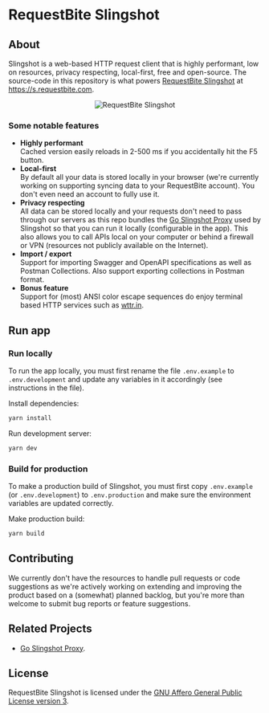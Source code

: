 # RequestBite Slingshot

## About

Slingshot is a web-based HTTP request client that is highly performant, low on
resources, privacy respecting, local-first, free and open-source. The
source-code in this repository is what powers [RequestBite
Slingshot](https://s.requestbite.com) at <https://s.requestbite.com>.

<p align="center">
  <img alt="RequestBite Slingshot" src="https://github.com/user-attachments/assets/6c764d86-1124-47b9-83bb-821c3759f3f4">
</p>

### Some notable features

- **Highly performant**  
  Cached version easily reloads in 2-500 ms if you accidentally hit the F5
  button.
- **Local-first**  
  By default all your data is stored locally in your browser (we're currently
  working on supporting syncing data to your RequestBite account). You don't even
  need an account to fully use it.
- **Privacy respecting**  
  All data can be stored locally and your requests don't need to pass through
  our servers as this repo bundles the [Go Slingshot Proxy](/proxy/README.md)
  used by Slingshot so that you can run it locally (configurable in the app).
  This also allows you to call APIs local on your computer or behind a firewall or
  VPN (resources not publicly available on the Internet).
- **Import / export**  
  Support for importing Swagger and OpenAPI specifications as well as Postman
Collections. Also support exporting collections in Postman format.
- **Bonus feature**  
  Support for (most) ANSI color escape sequences do enjoy terminal based HTTP
  services such as [wttr.in](https://wttr.in/).

## Run app

### Run locally

To run the app locally, you must first rename the file `.env.example` to
`.env.development` and update any variables in it accordingly (see instructions
in the file).

Install dependencies:

```bash
yarn install
```

Run development server:

```bash
yarn dev
```

### Build for production

To make a production build of Slingshot, you must first copy `.env.example` (or
`.env.development`) to `.env.production` and make sure the environment variables
are updated correctly.

Make production build:

```bash
yarn build
```

## Contributing

We currently don't have the resources to handle pull requests or code
suggestions as we're actively working on extending and improving the product
based on a (somewhat) planned backlog, but you're more than welcome to submit
bug reports or feature suggestions.

## Related Projects

- [Go Slingshot Proxy](/proxy/README.md).

## License

RequestBite Slingshot is licensed under the [GNU Affero General Public License
version 3](./LICENSE).
